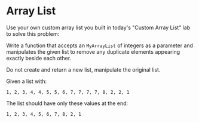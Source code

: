 # Array List
Use your own custom array list you built in today's "Custom Array List" lab
to solve this problem:

Write a function that accepts an `MyArrayList` of integers as a parameter and
manipulates the given list to remove any duplicate elements appearing exactly
beside each other.

Do not create and return a new list, manipulate the original list.

Given a list with:

```
1, 2, 3, 4, 4, 5, 5, 6, 7, 7, 7, 7, 8, 2, 2, 1
```

The list should have only these values at the end:

```
1, 2, 3, 4, 5, 6, 7, 8, 2, 1
```
